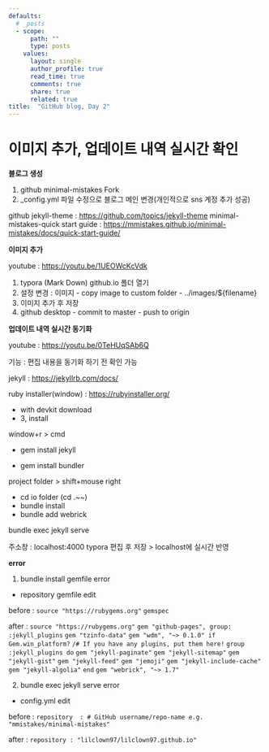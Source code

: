 ```yaml
---
defaults:
  # _posts
  - scope:
      path: ""
      type: posts
    values:
      layout: single
      author_profile: true
      read_time: true
      comments: true
      share: true
      related: true
title:  "GitHub blog, Day 2"
---
```



# 이미지 추가, 업데이트 내역 실시간 확인 

**블로그 생성**

1. github minimal-mistakes Fork 
2. _config.yml 파일 수정으로 블로그 메인 변경(개인적으로 sns 계정 추가 성공)

github jekyll-theme : https://github.com/topics/jekyll-theme
minimal-mistakes-quick start guide : https://mmistakes.github.io/minimal-mistakes/docs/quick-start-guide/



**이미지 추가**



youtube : https://youtu.be/1UEOWcKcVdk

1. typora (Mark Down) github.io 폴더 열기
2. 설정 변경 : 이미지 - copy image to custom folder - ../images/${filename}
3. 이미지 추가 후 저장
4. github desktop - commit to master - push to origin



**업데이트 내역 실시간 동기화**



youtube : https://youtu.be/0TeHUqSAb6Q

기능 : 편집 내용을 동기화 하기 전 확인 가능

jekyll : https://jekyllrb.com/docs/

ruby installer(window) : https://rubyinstaller.org/
- with devkit download
- 3, install

window+r > cmd

- gem install jekyll

- gem install bundler

project folder > shift+mouse right
- cd io folder (cd .\~~\)
- bundle install
- bundle add webrick

bundle exec jekyll serve

주소창 : localhost:4000
typora 편집 후 저장 > localhost에 실시간 반영



**error**

1. bundle install gemfile error
- repository gemfile edit

before : 
`source "https://rubygems.org"`
`gemspec`



after :
`source "https://rubygems.org"`
`gem "github-pages", group: :jekyll_plugins`
`gem "tzinfo-data"`
`gem "wdm", "~> 0.1.0" if Gem.win_platform?`
`/# If you have any plugins, put them here!`
`group :jekyll_plugins do`
  `gem "jekyll-paginate"`
  `gem "jekyll-sitemap"`
  `gem "jekyll-gist"`
  `gem "jekyll-feed"`
  `gem "jemoji"`
  `gem "jekyll-include-cache"`
  `gem "jekyll-algolia"`
`end`
`gem "webrick", "~> 1.7"`


2. bundle exec jekyll serve error
- config.yml edit

before :
`repository  : # GitHub username/repo-name e.g. "mmistakes/minimal-mistakes"`



after :
`repository : "lilclown97/lilclown97.github.io"`
